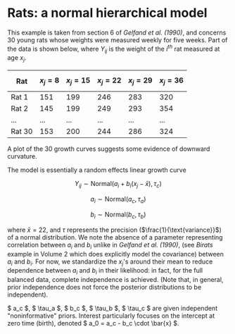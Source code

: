 # Rats: a normal hierarchical model

This example is taken from section 6 of *Gelfand et al. (1990)*, and concerns 30 young rats whose weights were measured weekly for five weeks.
Part of the data is shown below, where $Y_{ij}$ is the weight of the $i^{th}$ rat measured at age $x_j$.

<center>

| Rat   | $$x_j=8$$ | $$x_j=15$$ | $$x_j=22$$ | $$x_j=29$$ | $$x_j=36$$ |
|-------|-----------|------------|------------|------------|------------|
| Rat 1 |       151 |        199 |        246 |        283 |        320 |
| Rat 2 |       145 |        199 |        249 |        293 |        354 |
| ...   |       ... |        ... |        ... |        ... |        ... |
| Rat 30|       153 |        200 |        244 |        286 |        324 |

</center>

A plot of the 30 growth curves suggests some evidence of downward curvature.

The model is essentially a random effects linear growth curve

$$
Y_{ij} \sim \text{Normal}\left( a_i + b_i \left( x_j - \bar{x} \right), \tau_c \right)
$$

$$
a_i \sim \text{Normal}\left( a_c, \tau_a \right)
$$

$$
b_i \sim \text{Normal}\left( b_c, \tau_b \right)
$$

where $\bar{x} = 22$, and $\tau$ represents the precision ($\frac{1}{\text{variance}}$) of a normal distribution.
We note the absence of a parameter representing correlation between $a_i$ and $b_i$ unlike in *Gelfand et al. (1990)*, (see *Birats* example in Volume 2 which does explicitly model the covariance) between $a_i$ and $b_i$.
For now, we standardize the $x_j$'s around their mean to reduce dependence between $a_i$ and $b_i$ in their likelihood: in fact, for the full balanced data, complete independence is achieved.
(Note that, in general, prior independence does not force the posterior distributions to
be independent).

$ a_c $, $ \tau_a $, $ b_c $, $ \tau_b $, $ \tau_c $ are given independent "noninformative" priors. Interest particularly focuses on
the intercept at zero time (birth), denoted $ a_0 = a_c - b_c \cdot \bar{x} $.
